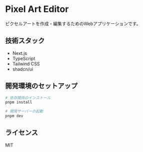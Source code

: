 # Pixel Art Editor

ピクセルアートを作成・編集するためのWebアプリケーションです。

## 技術スタック

- Next.js
- TypeScript
- Tailwind CSS
- shadcn/ui

## 開発環境のセットアップ

```bash
# 依存関係のインストール
pnpm install

# 開発サーバーの起動
pnpm dev
```

## ライセンス

MIT 